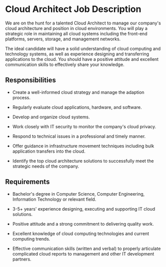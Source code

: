 # Cloud Architect Job Description

We are on the hunt for a talented Cloud Architect to manage our company's cloud architecture and position in cloud environments. You will play a strategic role in maintaining all cloud systems including the front-end platforms, servers, storage, and management networks.

The ideal candidate will have a solid understanding of cloud computing and technology systems, as well as experience designing and transferring applications to the cloud. You should have a positive attitude and excellent communication skills to effectively share your knowledge.

## Responsibilities

* Create a well-informed cloud strategy and manage the adaption process.

* Regularly evaluate cloud applications, hardware, and software.

* Develop and organize cloud systems.

* Work closely with IT security to monitor the company's cloud privacy.

* Respond to technical issues in a professional and timely manner.

* Offer guidance in infrastructure movement techniques including bulk application transfers into the cloud.

* Identify the top cloud architecture solutions to successfully meet the strategic needs of the company.

## Requirements

* Bachelor's degree in Computer Science, Computer Engineering, Information Technology or relevant field.

* 3-5+ years' experience designing, executing and supporting IT cloud solutions.

* Positive attitude and a strong commitment to delivering quality work.

* Excellent knowledge of cloud computing technologies and current computing trends.

* Effective communication skills (written and verbal) to properly articulate complicated cloud reports to management and other IT development partners.

